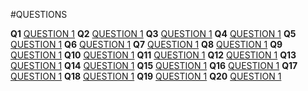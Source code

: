 #QUESTIONS

**Q1**  [QUESTION 1](https://www.hackerrank.com/challenges/py-if-else/problem)
**Q2**  [QUESTION 1](https://www.hackerrank.com/challenges/python-arithmetic-operators/problem)
**Q3**  [QUESTION 1](https://www.hackerrank.com/challenges/python-division/problem)
**Q4**  [QUESTION 1](https://www.hackerrank.com/challenges/python-loops/problem)
**Q5**  [QUESTION 1](https://www.hackerrank.com/challenges/write-a-function/problem)
**Q6**  [QUESTION 1](https://www.hackerrank.com/challenges/python-print/problem)
**Q7**  [QUESTION 1](https://www.hackerrank.com/challenges/find-second-maximum-number-in-a-list/problem)
**Q8**  [QUESTION 1](https://www.hackerrank.com/challenges/finding-the-percentage/problem)
**Q9**  [QUESTION 1](https://www.hackerrank.com/challenges/swap-case/problem)
**Q10** [QUESTION 1](https://www.hackerrank.com/challenges/python-string-split-and-join/problem)
**Q11** [QUESTION 1](https://www.hackerrank.com/challenges/whats-your-name/problem)
**Q12** [QUESTION 1](https://www.hackerrank.com/challenges/python-mutations/problem)
**Q13** [QUESTION 1](https://www.hackerrank.com/challenges/find-a-string/problem)
**Q14** [QUESTION 1](https://www.hackerrank.com/challenges/capitalize/problem)
**Q15** [QUESTION 1](https://www.hackerrank.com/challenges/itertools-product/problem)
**Q16** [QUESTION 1](https://www.hackerrank.cAom/challenges/py-introduction-to-sets/problem)
**Q17** [QUESTION 1](https://www.hackerrank.com/challenges/find-angle/problem)
**Q18** [QUESTION 1](https://www.hackerrank.com/challenges/python-quest-1/problem)
**Q19** [QUESTION 1](https://www.hackerrank.com/challenges/triangle-quest-2/problem)
**Q20** [QUESTION 1](https://www.hackerrank.com/challenges/reduce-function/problem)


